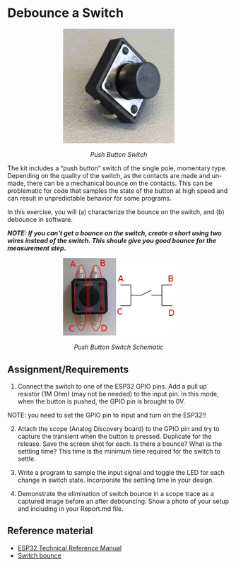 # Debounce a Switch


<p align="center">
<img src="/docs/images/Button.jpg" width="50%">
</p>
<p align="center">
<i> Push Button Switch</i>
</p>

The kit includes a “push button” switch of the single pole, momentary
type. Depending on the quality of the switch, as the contacts are made
and un-made, there can be a mechanical bounce on the contacts. This
can be problematic for code that samples the state of the button at
high speed and can result in unpredictable behavior for some programs.

In this exercise, you will (a) characterize the bounce on the switch,
and (b) debounce in software.

***NOTE: If you can't get a bounce on the switch, create a short using
two wires instead of the switch. This shoule give you good bounce for
the measurement step.***


<p align="center">
<img src="/docs/images/push-button.jpg" width="50%">
</p>
<p align="center">
<i> Push Button Switch Schematic</i>
</p>


## Assignment/Requirements

1. Connect the switch to one of the ESP32 GPIO pins. Add a pull up
resistor (1M Ohm) (may not be needed) to the input pin. In this mode,
when the button is pushed, the GPIO pin is brought to 0V.

NOTE: you need to set the GPIO pin to input and turn on the ESP32!!

2. Attach the scope (Analog Discovery board) to the GPIO pin and try
to capture the transient when the button is pressed. Duplicate for the
release. Save the screen shot for each. Is there a bounce? What is the
settling time? This time is the minimum time required for the switch
to settle.

3. Write a program to sample the input signal and toggle the LED for
each change in switch state. Incorporate the settling time in your
design.

5. Demonstrate the elimination of switch bounce in a scope trace as a
captured image before an after debouncing. Show a photo of your setup
and including in your Report.md file.

## Reference material
- [ESP32 Technical Reference Manual](https://www.espressif.com/sites/default/files/documentation/esp32_technical_reference_manual_en.pdf)
- [Switch bounce](https://en.wikipedia.org/wiki/Switch#Contact_bounce)
